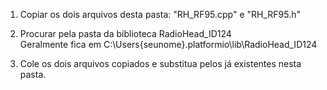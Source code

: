 
1. Copiar os dois arquivos desta pasta:    "RH_RF95.cpp" e "RH_RF95.h"

2. Procurar pela pasta da biblioteca RadioHead_ID124  
  Geralmente fica em C:\Users\{seunome}\.platformio\lib\RadioHead_ID124

3. Cole os dois arquivos copiados e substitua pelos já existentes nesta pasta.